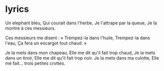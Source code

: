 # lyrics
Un elephant bleu,
Qui courait dans l'herbe,
Je l'attrape par la queue,
Je la montre à ces messieurs.

Ces messieurs me disent :
« Trempez-la dans l'huile,
Trempez-la dans l'eau,
Ça fera un escargot tout chaud. »

Je la mets dans mon chapeau,
Elle me dit qu'il fait trop chaud,
Je la mets dans un tiroir,
Elle me dit qu'il fait trop noir.
Je la mets dans ma culotte,
Elle me fait… trois petites crottes.